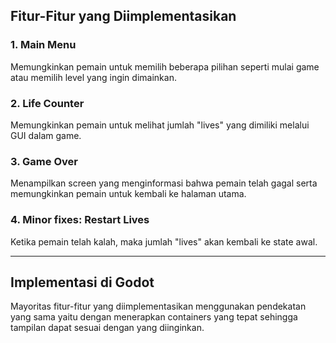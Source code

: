 ## Fitur-Fitur yang Diimplementasikan

### 1. Main Menu

Memungkinkan pemain untuk memilih beberapa pilihan seperti mulai game atau memilih level yang ingin dimainkan.

### 2. Life Counter

Memungkinkan pemain untuk melihat jumlah "lives" yang dimiliki melalui GUI dalam game.

### 3. Game Over

Menampilkan screen yang menginformasi bahwa pemain telah gagal serta memungkinkan pemain untuk kembali ke halaman utama.

### 4. Minor fixes: Restart Lives

Ketika pemain telah kalah, maka jumlah "lives" akan kembali ke state awal.

---

## Implementasi di Godot

Mayoritas fitur-fitur yang diimplementasikan menggunakan pendekatan yang sama yaitu dengan menerapkan containers yang tepat sehingga tampilan dapat sesuai dengan yang diinginkan.